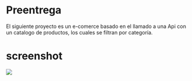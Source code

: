 # Preentrega

El siguiente proyecto es un e-comerce basado en el llamado a una Api con un catalogo de productos, los cuales se filtran por categoría.

# screenshot

![](../Captura%20de%20Pantalla%202022-09-09%20a%20la(s)%2000.36.03.png)